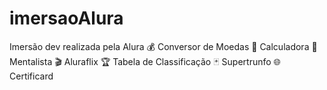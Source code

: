 # imersaoAlura
Imersão dev realizada pela Alura
:moneybag: Conversor de Moedas
:1234: Calculadora
:crystal_ball: Mentalista
:clapper: Aluraflix
:trophy: Tabela de Classificação
:black_joker: Supertrunfo
:globe_with_meridians: Certificard
